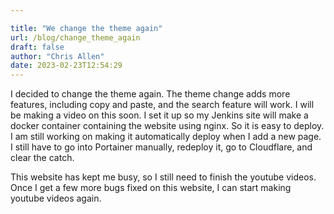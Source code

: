 ```yaml
---

title: "We change the theme again"
url: /blog/change_theme_again
draft: false
author: "Chris Allen"
date: 2023-02-23T12:54:29
---
```


I decided to change the theme again.  The theme change adds more features, including copy and paste, and the search feature will work.  I will be making a video on this soon.  I set it up so my Jenkins site will make a docker container containing the website using nginx.  So it is easy to deploy.  I am still working on making it automatically deploy when I add a new page.  I still have to go into Portainer manually, redeploy it, go to Cloudflare, and clear the catch.  

This website has kept me busy, so I still need to finish the youtube videos.  Once I get a few more bugs fixed on this website, I can start making youtube videos again.
